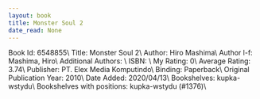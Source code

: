 ```yaml
---
layout: book
title: Monster Soul 2
date_read: None
---
```


Book Id: 6548855\ 
Title: Monster Soul 2\ 
Author: Hiro Mashima\ 
Author l-f: Mashima, Hiro\ 
Additional Authors: \ 
ISBN: \ 
My Rating: 0\ 
Average Rating: 3.74\ 
Publisher: PT. Elex Media Komputindo\ 
Binding: Paperback\ 
Original Publication Year: 2010\ 
Date Added: 2020/04/13\ 
Bookshelves: kupka-wstydu\ 
Bookshelves with positions: kupka-wstydu (#1376)\ 

